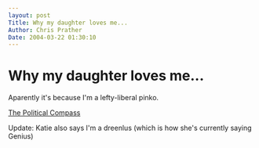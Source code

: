 ```yaml
---
layout: post
Title: Why my daughter loves me...  
Author: Chris Prather
Date: 2004-03-22 01:30:10
---
```


# Why my daughter loves me...
Aparently it's because I'm a lefty-liberal pinko.

<a title="The Political Compass" href="http://www.digitalronin.f2s.com/politicalcompass/questionnaire.pl?page=printable_graph&X=-3.25&Y=-4.26">The Political Compass</a>

Update: Katie also says I'm a dreenlus (which is how she's currently saying Genius)


